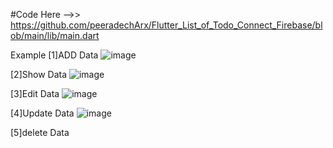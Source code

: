 #Code Here -->> https://github.com/peeradechArx/Flutter_List_of_Todo_Connect_Firebase/blob/main/lib/main.dart

Example
[1]ADD Data
![image](https://github.com/user-attachments/assets/e1d11056-5a7f-46e0-b4bf-b0fdb612a74c)

[2]Show Data
![image](https://github.com/user-attachments/assets/0be7c64c-d48b-434a-ac79-68e7bc9bb865)

[3]Edit Data
![image](https://github.com/user-attachments/assets/31de3d79-e964-4834-9e60-d0628f6ff8f6)

[4]Update Data
![image](https://github.com/user-attachments/assets/75d2f3ae-ebef-464d-a1c1-86f8a031015a)

[5]delete Data









